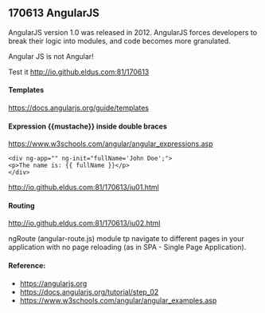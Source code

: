 ## 170613 AngularJS

AngularJS version 1.0 was released in 2012.  AngularJS forces developers to break their logic into modules, and code becomes more granulated.

Angular JS is not Angular!

Test it http://io.github.eldus.com:81/170613

#### Templates
https://docs.angularjs.org/guide/templates


#### Expression {{mustache}} inside double braces
https://www.w3schools.com/angular/angular_expressions.asp

```
<div ng-app="" ng-init="fullName='John Doe';">
<p>The name is: {{ fullName }}</p>
</div>
```
http://io.github.eldus.com:81/170613/iu01.html

#### Routing
http://io.github.eldus.com:81/170613/iu02.html

ngRoute (angular-route.js) module tp navigate to different pages in your application with no page reloading (as in SPA - Single Page Application).

#### Reference:
* https://angularjs.org
* https://docs.angularjs.org/tutorial/step_02
* https://www.w3schools.com/angular/angular_examples.asp
